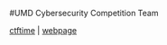 #UMD Cybersecurity Competition Team

[ctftime](https://ctftime.org/team/22066)   |   [webpage](csec.umd.edu)  